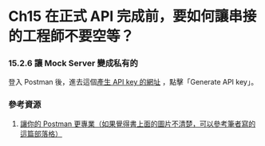 # Ch15 在正式 API 完成前，要如何讓串接的工程師不要空等？

### 15.2.6 讓 Mock Server 變成私有的

登入 Postman 後，進去這個[產生 API key 的網址](https://go.postman.co/settings/me/api-keys) ，點擊「Generate API key」。

### 參考資源

1. [讓你的 Postman 更專業（如果覺得書上面的圖片不清楚，可以參考筆者寫的這篇部落格）](https://medium.com/dean-lin/afc5c04742e0)
